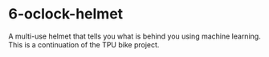# 6-oclock-helmet
A multi-use helmet that tells you what is behind you using machine learning. This is a continuation of the TPU bike project.

